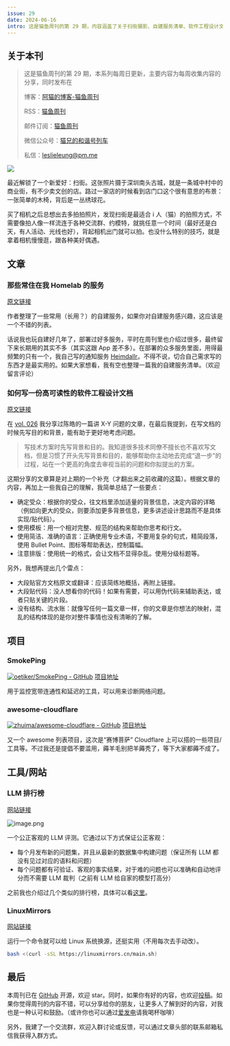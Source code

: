```yaml
---
issue: 29
date: 2024-06-16
intro: 这是猫鱼周刊的第 29 期，内容涵盖了关于扫街摄影、自建服务清单、软件工程设计文档的技巧、SmokePing和awesome-cloudflare项目介绍以及LLM排行榜和Linux镜像源的工具和网站推荐。
---
```


## 关于本刊

> 这是猫鱼周刊的第 29 期，本系列每周日更新，主要内容为每周收集内容的分享，同时发布在
>
> 博客：[阿猫的博客-猫鱼周刊](https://ameow.xyz/categories/weekly)
>
> RSS：[猫鱼周刊](https://ameow.xyz/feed/categories/weekly.xml)
>
> 邮件订阅：[猫鱼周刊](https://quaily.com/ameow)
>
> 微信公众号：[猫兄的和谐号列车](http://img.ameow.xyz/202401141448662.png)
>
> 私信：[leslieleung@pm.me](mailto:leslieleung@pm.me)

![](https://img.ameow.xyz/202406160012067.jpeg)

最近解锁了一个新爱好：扫街。这张照片摄于深圳南头古城，就是一条城中村中的商业街，有不少卖文创的店。路过一家店的时候看到店门口这个很有意思的布景：一张简单的木椅，背后是一丛绣球花。

买了相机之后总想出去多拍拍照片，发现扫街是最适合 i 人（猫）的拍照方式，不需要像拍人像一样流连于各种交流群、约模特，就挑任意一个时间（最好还是白天，有人活动、光线也好），背起相机出门就可以拍。也没什么特别的技巧，就是拿着相机慢慢逛，跟各种美好偶遇。

## 文章

### 那些常住在我 Homelab 的服务

[原文链接](https://chi.miantiao.me/posts/homelab-services/)

作者整理了一些常用（长用？）的自建服务，如果你对自建服务感兴趣，这应该是一个不错的列表。

话说我也玩自建好几年了，部署过好多服务，平时在周刊里也介绍过很多，最终留下来长期用的其实不多（其实这跟 App 差不多）。在部署的众多服务里面，用得最频繁的只有一个，我自己写的通知服务 [Heimdallr](https://github.com/LeslieLeung/heimdallr)。不得不说，切合自己需求写的东西才是最实用的。如果大家想看，我有空也整理一篇我的自建服务清单。（欢迎留言评论）

### 如何写一份高可读性的软件工程设计文档

[原文链接](https://mp.weixin.qq.com/s/-qXlbPt25-8aZAtCCxh1MQ)

在 [vol. 026](https://ameow.xyz/archives/weekly-026#X-Y-Problem) 我分享过陈皓的一篇讲 X-Y 问题的文章，在最后我提到，在写文档的时候先写目的和背景，能有助于更好地考虑问题。

> 写技术方案时先写背景和目的。我知道很多技术同僚不擅长也不喜欢写文档，但是习惯了开头先写背景和目的，能够帮助你主动地去完成“退一步”的过程，站在一个更高的角度去审视当前的问题和你拟提出的方案。

这期分享的文章算是对上期的一个补充（才翻出来之前收藏的这篇）。根据文章的内容，再加上一些我自己的理解，我简单总结了一些要点：

- 确定受众：根据你的受众，往文档里添加适量的背景信息，决定内容的详略（例如向更大的受众，则要添加更多背景信息，更多讲述设计思路而不是具体实现/贴代码）。
- 使用模板：用一个相对完整、规范的结构来帮助你思考和行文。
- 使用简洁、准确的语言：正确使用专业术语，不要用复杂的句式，精简段落，使用 Bullet Point、图标等帮助表达，控制篇幅。
- 注意排版：使用统一的格式，会让文档不显得杂乱。使用分级标题等。

另外，我想再提出几个雷点：

- 大段贴官方文档原文或翻译：应该简练地概括，再附上链接。
- 大段贴代码：没人想看你的代码！如果有需要，可以用伪代码来辅助表达，或者只贴关键的片段。
- 没有结构、流水账：就像写任何一篇文章一样，你的文章是你想法的映射，混乱的结构体现的是你对整件事情也没有清晰的了解。

## 项目

### SmokePing

[![oetiker/SmokePing - GitHub](https://gh-card.dev/repos/oetiker/SmokePing.svg)](https://github.com/oetiker/SmokePing)
[项目地址](https://github.com/oetiker/SmokePing)

用于监控宽带连通性和延迟的工具，可以用来诊断网络问题。

### awesome-cloudflare

[![zhuima/awesome-cloudflare - GitHub](https://gh-card.dev/repos/zhuima/awesome-cloudflare.svg)](https://github.com/zhuima/awesome-cloudflare)
[项目地址](https://github.com/zhuima/awesome-cloudflare)

又一个 awesome 列表项目，这次是“赛博菩萨” Cloudflare 上可以搭的一些项目/工具等。不过我还是提倡不要滥用，薅羊毛别把羊薅秃了，等下大家都薅不成了。

## 工具/网站

### LLM 排行榜

[网站链接](https://livebench.ai)

![image.png](https://img.ameow.xyz/202406160100585.png)

一个公正客观的 LLM 评测。它通过以下方式保证公正客观：

- 每个月发布新的问题集，并且从最新的数据集中构建问题（保证所有 LLM 都没有见过对应的语料和问题）
- 每个问题都有可验证、客观的事实结果，对于难的问题也可以准确和自动地评分而不需要 LLM 裁判（之前有 LLM 给自家的模型打高分）

之前我也介绍过几个类似的排行榜，具体可以看[这里](https://ameow.xyz/docs/aigc/llm/leaderboards)。

### LinuxMirrors

[网站链接](https://linuxmirrors.cn/)

运行一个命令就可以给 Linux 系统换源，还挺实用（不用每次去手动改）。

```bash
bash <(curl -sSL https://linuxmirrors.cn/main.sh)
```

## 最后

本周刊已在 [GitHub](https://github.com/LeslieLeung/cat-fish-weekly) 开源，欢迎 star。同时，如果你有好的内容，也欢迎[投稿](https://github.com/LeslieLeung/cat-fish-weekly/issues/new?assignees=LeslieLeung&labels=&projects=&template=recommendations.md)。如果你觉得周刊的内容不错，可以分享给你的朋友，让更多人了解到好的内容，对我也是一种认可和鼓励。（或许你也可以通过[爱发电](https://afdian.net/a/3verest)请我喝杯咖啡）

另外，我建了一个交流群，欢迎入群讨论或反馈，可以通过文章头部的联系邮箱私信我获得入群方式。
